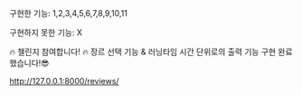 구현한 기능: 1,2,3,4,5,6,7,8,9,10,11

구현하지 못한 기능: X

🔥 챌린지 참여합니다! 🔥
장르 선택 기능 & 러닝타임 시간 단위로의 출력 기능 구현 완료했습니다!😎

http://127.0.0.1:8000/reviews/